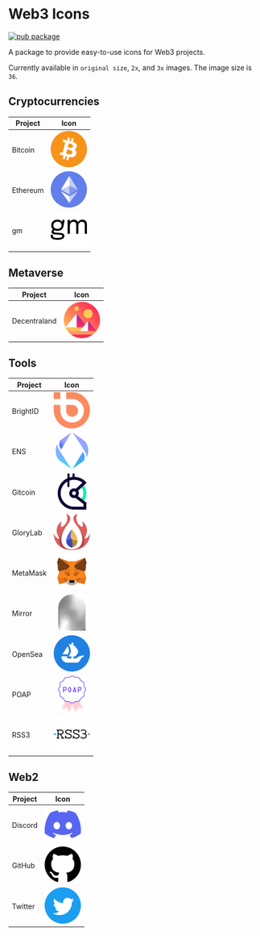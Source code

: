 # Web3 Icons

[![pub package](https://img.shields.io/pub/v/web3_icons.svg)](https://pub.dev/packages/web3_icons)

A package to provide easy-to-use icons for Web3 projects.

Currently available in `original size`, `2x`, and `3x` images. The image size is `36`.

## Cryptocurrencies

|  Project   | Icon  |
|  ----  | ----  |
| Bitcoin       | ![Bitcoin](https://github.com/glorylab/web3_icons/raw/main/icons/2.0x/ic_btc.png) |
| Ethereum      | ![Ethereum](https://github.com/glorylab/web3_icons/raw/main/icons/2.0x/ic_eth.png) |
| gm            | ![gm](https://github.com/glorylab/web3_icons/raw/main/icons/2.0x/ic_gm.png) |

## Metaverse

|  Project   | Icon  |
|  ----  | ----  |
| Decentraland  | ![Decentraland](https://github.com/glorylab/web3_icons/raw/main/icons/2.0x/ic_decentraland.png) |

## Tools
|  Project   | Icon  |
|  ----  | ----  |
| BrightID      | ![BrightID](https://github.com/glorylab/web3_icons/raw/main/icons/2.0x/ic_bright_id.png) |
| ENS           | ![ENS](https://github.com/glorylab/web3_icons/raw/main/icons/2.0x/ic_ens.png) |
| Gitcoin       | ![Gitcoin](https://github.com/glorylab/web3_icons/raw/main/icons/2.0x/ic_gitcoin.png) |
| GloryLab      | ![GloryLab](https://github.com/glorylab/web3_icons/raw/main/icons/2.0x/ic_glory_lab.png) |
| MetaMask      | ![MetaMask](https://github.com/glorylab/web3_icons/raw/main/icons/2.0x/ic_metamask.png) |
| Mirror        | ![Mirror](https://github.com/glorylab/web3_icons/raw/main/icons/2.0x/ic_mirror.png) |
| OpenSea       | ![OpenSea](https://github.com/glorylab/web3_icons/raw/main/icons/2.0x/ic_opensea.png) |
| POAP          | ![POAP](https://github.com/glorylab/web3_icons/raw/main/icons/2.0x/ic_poap.png) |
| RSS3          | ![RSS3](https://github.com/glorylab/web3_icons/raw/main/icons/2.0x/ic_rss3.png) |

## Web2
|  Project   | Icon  |
|  ----  | ----  |
| Discord       | ![Discord](https://github.com/glorylab/web3_icons/raw/main/icons/2.0x/ic_discord.png) |
| GitHub        | ![GitHub](https://github.com/glorylab/web3_icons/raw/main/icons/2.0x/ic_github.png) |
| Twitter       | ![Twitter](https://github.com/glorylab/web3_icons/raw/main/icons/2.0x/ic_twitter.png) |

